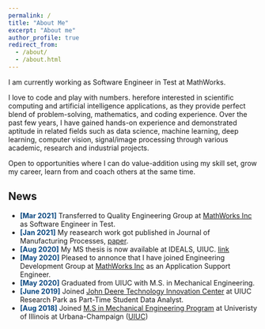 ```yaml
---
permalink: /
title: "About Me"
excerpt: "About me"
author_profile: true
redirect_from: 
  - /about/
  - /about.html
---
```


I am currently working as Software Engineer in Test at MathWorks. 

I love to code and play with numbers. herefore interested in scientific computing and artificial intelligence applications, as they provide perfect blend of problem-solving, mathematics, and coding experience. Over the past few years, I have gained hands-on experience and demonstrated aptitude in related fields such as data science, machine learning, deep learning, computer vision, signal/image processing through various academic, research and industrial projects.

Open to opportunities where I can do value-addition using my skill set, grow my career, learn from and coach others at the same time.

## News

* **<span style="color: #084780;">[Mar 2021]</span>** 
Transferred to Quality Engineering Group at [MathWorks Inc](https://www.mathworks.com/) as Software Engineer in Test.
* **<span style="color: #084780;">[Jan 2021]</span>** 
My reasearch work got published in Journal of Manufacturing Processes, [paper](https://www.sciencedirect.com/science/article/abs/pii/S1526612520308860).
* **<span style="color: #084780;">[Aug 2020]</span>** 
My MS thesis is now available at IDEALS, UIUC. [link](https://www.ideals.illinois.edu/handle/2142/108054)
* **<span style="color: #084780;">[May 2020]</span>** 
Pleased to annonce that I have joined Engineering Development Group at [MathWorks Inc](https://www.mathworks.com/) as an Application Support Engineer.
* **<span style="color: #084780;">[May 2020]</span>** 
Graduated from UIUC with M.S. in Mechanical Engineering.
* **<span style="color: #084780;">[June 2019]</span>**
Joined [John Deere Technology Innovation Center](https://researchpark.illinois.edu/tenant_directory/john-deere-technology-innovation-center/) at UIUC Research Park as Part-Time Student Data Analyst.
* **<span style="color: #084780;">[Aug 2018]</span>** 
Joined [M.S in Mechanical Engineering Program](https://mechse.illinois.edu/) at Univeristy of Illinois at Urbana-Champaign ([UIUC](https://illinois.edu/))
